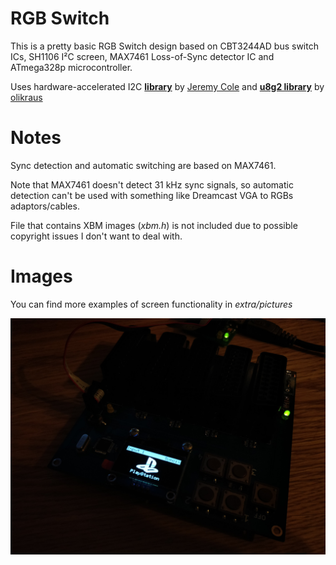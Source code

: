 # RGB Switch
This is a pretty basic RGB Switch design based on CBT3244AD bus switch ICs, SH1106 I²C screen, MAX7461 Loss-of-Sync detector IC and ATmega328p microcontroller.

Uses hardware-accelerated I2C **[library](https://github.com/jeremycole/avr)** by [Jeremy Cole](https://github.com/jeremycole) and **[u8g2 library](https://github.com/olikraus/u8g2)** by [olikraus](https://github.com/olikraus)

# Notes

Sync detection and automatic switching are based on MAX7461.

Note that MAX7461 doesn't detect 31 kHz sync signals, so automatic detection can't be used with something like Dreamcast VGA to RGBs adaptors/cables.

File that contains XBM images (*xbm.h*) is not included due to possible copyright issues I don't want to deal with.


# Images

You can find more examples of screen functionality in *extra/pictures*

![Switch](extra/pictures/Switch.jpg)